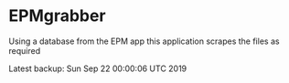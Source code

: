 # EPMgrabber
Using a database from the EPM app this application scrapes the files as required


Latest backup: Sun Sep 22 00:00:06 UTC 2019
